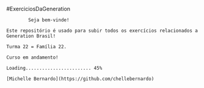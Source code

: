 #ExerciciosDaGeneration

            Seja bem-vinde!
                                    
    Este repositório é usado para subir todos os exercícios relacionados a Generation Brasil!

    Turma 22 = Família 22.

    Curso em andamento!

    Loading........................ 45%
    
    [Michelle Bernardo](https://github.com/chellebernardo)


